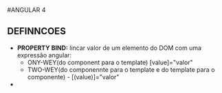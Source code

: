 #ANGULAR 4



## DEFINNCOES
- **PROPERTY BIND:** lincar valor de um elemento do DOM com uma expressão angular: 
    - ONY-WEY(do component para o template) [value]="valor"
    - TWO-WEY(do componennte para o template e do template para o componente) - [(value)]="valor"
- 


